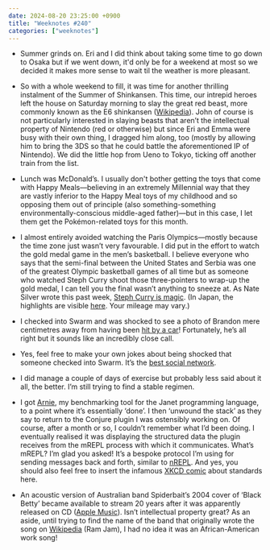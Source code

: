 ```yaml
---
date: 2024-08-20 23:25:00 +0900
title: "Weeknotes #240"
categories: ["weeknotes"]
---
```


- Summer grinds on. Eri and I did think about taking some time to go down to Osaka but if we went down, it'd only be for a weekend at most so we decided it makes more sense to wait til the weather is more pleasant.

- So with a whole weekend to fill, it was time for another thrilling instalment of the Summer of Shinkansen. This time, our intrepid heroes left the house on Saturday morning to slay the great red beast, more commonly known as the E6 shinkansen ([Wikipedia](https://en.wikipedia.org/wiki/E6_Series_Shinkansen)). John of course is not particularly interested in slaying beasts that aren’t the intellectual property of Nintendo (red or otherwise) but since Eri and Emma were busy with their own thing, I dragged him along, too (mostly by allowing him to bring the 3DS so that he could battle the aforementioned IP of Nintendo). We did the little hop from Ueno to Tokyo, ticking off another train from the list.

- Lunch was McDonald’s. I usually don't bother getting the toys that come with Happy Meals—believing in an extremely Millennial way that they are vastly inferior to the Happy Meal toys of my childhood and so opposing them out of principle (also something-something environmentally-conscious middle-aged father)—but in this case, I let them get the Pokémon-related toys for this month.

- I almost entirely avoided watching the Paris Olympics—mostly because the time zone just wasn’t very favourable. I did put in the effort to watch the gold medal game in the men’s basketball. I believe everyone who says that the semi-final between the United States and Serbia was one of the greatest Olympic basketball games of all time but as someone who watched Steph Curry shoot those three-pointers to wrap-up the gold medal, I can tell you the final wasn’t anything to sneeze at. As Nate Silver wrote this past week, [Steph Curry is magic](https://www.natesilver.net/p/steph-curry-is-magic). (In Japan, the highlights are visible [here](https://www.youtube.com/watch?v=I7pTpMjqNRM). Your mileage may vary.)

- I checked into Swarm and was shocked to see a photo of Brandon mere centimetres away from having been [hit by a car](https://sangsara.net/2024/08/18/week-33-24/)! Fortunately, he’s all right but it sounds like an incredibly close call.

- Yes, feel free to make your own jokes about being shocked that someone checked into Swarm. It’s the [best social network](https://updates.inqk.net/post/1705374720.html).

- I did manage a couple of days of exercise but probably less said about it all, the better. I’m still trying to find a stable regimen.

- I got [Arnie](https://github.com/pyrmont/arnie), my benchmarking tool for the Janet programming language, to a point where it’s essentially ‘done’. I then ‘unwound the stack’ as they say to return to the Conjure plugin I was ostensibly working on. Of course, after a month or so, I couldn’t remember what I’d been doing. I eventually realised it was displaying the structured data the plugin receives from the mREPL process with which it communicates. What’s mREPL? I’m glad you asked! It’s a bespoke protocol I’m using for sending messages back and forth, similar to [nREPL](https://nrepl.org). And yes, you should also feel free to insert the infamous [XKCD comic](https://xkcd.com/927/) about standards here.

- An acoustic version of Australian band Spiderbait’s 2004 cover of ‘Black Betty’ became available to stream 20 years after it was apparently released on CD ([Apple Music](https://music.apple.com/us/album/black-betty-acoustic-betty/1758659737?i=1758659738)). Isn’t intellectual property great? As an aside, until trying to find the name of the band that originally wrote the song on [Wikipedia](https://en.wikipedia.org/wiki/Black_Betty) (Ram Jam), I had no idea it was an African-American work song!
